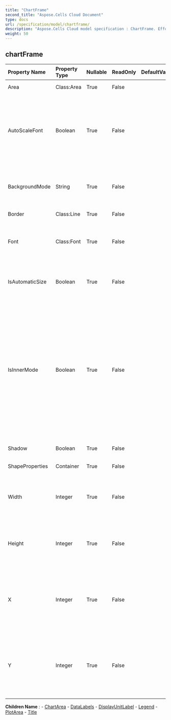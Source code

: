 ```yaml
---
title: "ChartFrame"
second_title: "Aspose.Cells Cloud Document"
type: docs
url: /specification/model/chartframe/
description: "Aspose.Cells Cloud model specification : ChartFrame. Effortlessly handle Excel and other spreadsheet documents with features like opening, generating, editing, splitting, merging, comparing, and converting."
weight: 50
---
```


## **chartFrame**

 

| Property Name | Property Type | Nullable |  ReadOnly | DefaultValue | Description | 
| :- | :- | :- |:- |  :- | :- |
| Area | Class:Area | True |  False |  | Gets the area.  |  
| AutoScaleFont | Boolean | True |  False |  | True if the text in the object changes font size when the object size changes. The default value is True.  |  
| BackgroundMode | String | True |  False |  | Gets and sets the display mode of the background  |  
| Border | Class:Line | True |  False |  | Gets the border.  |  
| Font | Class:Font | True |  False |  | Gets a  object of the specified ChartFrame object.  |  
| IsAutomaticSize | Boolean | True |  False |  | Indicates whether the chart frame is automatic sized.  |  
| IsInnerMode | Boolean | True |  False |  | Indicates whether the size of the plot area size includes the tick marks, and the axis labels.            False specifies that the size shall determine the size of the plot area, the tick marks, and the axis labels.  |  
| Shadow | Boolean | True |  False |  | True if the frame has a shadow.  |  
| ShapeProperties | Container | True |  False |  | Gets the  object.  |  
| Width | Integer | True |  False |  | Gets or sets the width of frame in units of 1/4000 of the chart area.  |  
| Height | Integer | True |  False |  | Gets or sets the height of frame in units of 1/4000 of the chart area.  |  
| X | Integer | True |  False |  | Gets or sets the x coordinate of the upper left corner in units of 1/4000 of the chart area.  |  
| Y | Integer | True |  False |  | Gets or sets the y coordinate of the upper left corner in units of 1/4000 of the chart area.  |  

**Children Name** : 
	-  [ChartArea](chartarea) 
	-  [DataLabels](datalabels) 
	-  [DisplayUnitLabel](displayunitlabel) 
	-  [Legend](legend) 
	-  [PlotArea](plotarea) 
	-  [Title](title) 
